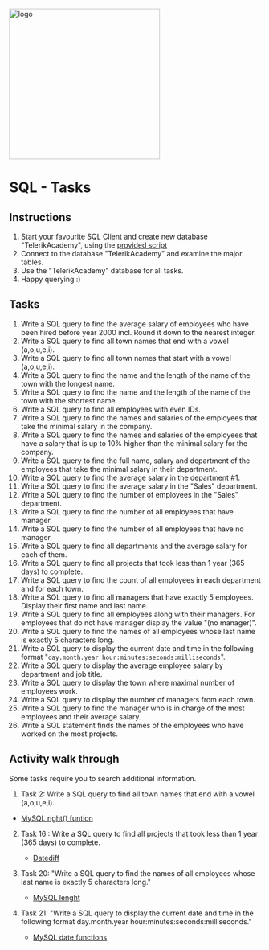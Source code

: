 <img src="https://webassets.telerikacademy.com/images/default-source/logos/telerik-academy.svg" alt="logo" width="300px" style="margin-top: 20px;"/>

# SQL - Tasks

## Instructions

1. Start your favourite SQL Client and create new database "TelerikAcademy", using the [provided script](./database_telerikacademy.sql)
1. Connect to the database "TelerikAcademy" and examine the major tables.
1. Use the "TelerikAcademy" database for all tasks.
1. Happy querying :)


## Tasks

1. Write a SQL query to find the average salary of employees who have been hired before year 2000 incl. Round it down to the nearest integer.
1. Write a SQL query to find all town names that end with a vowel (a,o,u,e,i).
1. Write a SQL query to find all town names that start with a vowel (a,o,u,e,i).
1. Write a SQL query to find the name and the length of the name of the town with the longest name.
1. Write a SQL query to find the name and the length of the name of the town with the shortest name.
1. Write a SQL query to find all employees with even IDs.
1. Write a SQL query to find the names and salaries of the employees that take the minimal salary in the company.
1. Write a SQL query to find the names and salaries of the employees that have a salary that is up to 10% higher than the minimal salary for the company.
1. Write a SQL query to find the full name, salary and department of the employees that take the minimal salary in their department.
1. Write a SQL query to find the average salary in the department #1.
1. Write a SQL query to find the average salary  in the "Sales" department.
1. Write a SQL query to find the number of employees in the "Sales" department.
1. Write a SQL query to find the number of all employees that have manager.
1. Write a SQL query to find the number of all employees that have no manager.
1. Write a SQL query to find all departments and the average salary for each of them.
1. Write a SQL query to find all projects that took less than 1 year (365 days) to complete.
1. Write a SQL query to find the count of all employees in each department and for each town.
1. Write a SQL query to find all managers that have exactly 5 employees. Display their first name and last name.
1. Write a SQL query to find all employees along with their managers. For employees that do not have manager display the value "(no manager)".
1. Write a SQL query to find the names of all employees whose last name is exactly 5 characters long.
1. Write a SQL query to display the current date and time in the following format "`day.month.year hour:minutes:seconds:milliseconds`".
1. Write a SQL query to display the average employee salary by department and job title.
1. Write a SQL query to display the town where maximal number of employees work.
1. Write a SQL query to display the number of managers from each town.
1. Write a SQL query to find the manager who is in charge of the most employees and their average salary.
1. Write a SQL statement finds the names of the employees who have worked on the most projects.

## Activity walk through

Some tasks require you to search additional information.

1. Task 2: Write a SQL query to find all town names that end with a vowel (a,o,u,e,i).
  - [MySQL right() funtion](https://www.w3schools.com/sql/func_mysql_right.asp)

2. Task 16 : Write a SQL query to find all projects that took less than 1 year (365 days) to complete.

   - [Datediff](https://dev.mysql.com/doc/refman/8.0/en/date-and-time-functions.html#function_datediff)

3. Task 20: "Write a SQL query to find the names of all employees whose last name is exactly 5 characters long."

   - [MySQL lenght](https://dev.mysql.com/doc/refman/8.0/en/string-functions.html#function_length)

4. Task 21: "Write a SQL query to display the current date and time in the following format day.month.year hour:minutes:seconds:milliseconds."

   - [MySQL date functions](https://dev.mysql.com/doc/refman/8.0/en/date-and-time-functions.html)
